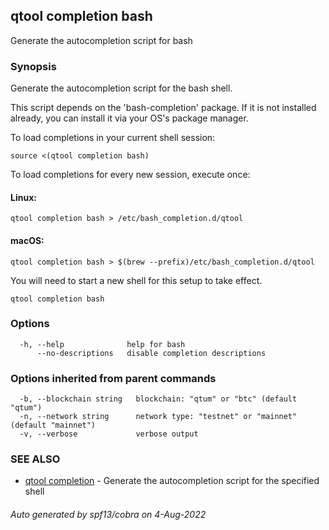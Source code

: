 ## qtool completion bash

Generate the autocompletion script for bash

### Synopsis

Generate the autocompletion script for the bash shell.

This script depends on the 'bash-completion' package.
If it is not installed already, you can install it via your OS's package manager.

To load completions in your current shell session:

	source <(qtool completion bash)

To load completions for every new session, execute once:

#### Linux:

	qtool completion bash > /etc/bash_completion.d/qtool

#### macOS:

	qtool completion bash > $(brew --prefix)/etc/bash_completion.d/qtool

You will need to start a new shell for this setup to take effect.


```
qtool completion bash
```

### Options

```
  -h, --help              help for bash
      --no-descriptions   disable completion descriptions
```

### Options inherited from parent commands

```
  -b, --blockchain string   blockchain: "qtum" or "btc" (default "qtum")
  -n, --network string      network type: "testnet" or "mainnet" (default "mainnet")
  -v, --verbose             verbose output
```

### SEE ALSO

* [qtool completion](qtool_completion.md)	 - Generate the autocompletion script for the specified shell

###### Auto generated by spf13/cobra on 4-Aug-2022
